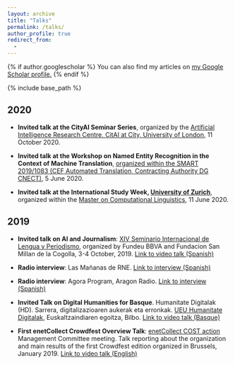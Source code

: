 ```yaml
---
layout: archive
title: "Talks"
permalink: /talks/
author_profile: true
redirect_from:
  -
---
```


{% if author.googlescholar %}
  You can also find my articles on <u><a href="{{author.googlescholar}}">my Google Scholar profile</a>.</u>
{% endif %}

{% include base_path %}

## 2020

+ **Invited talk at the CityAI Seminar Series**, organized by the [Artificial Intelligence Research Centre, CitAI at City, University of London](https://cit-ai.net/seminars-events.html), 11 October 2020.

+ **Invited talk at the Workshop on Named Entity Recognition in the Context of Machine Translation**, [organized within the SMART 2019/1083 (CEF Automated Translation, Contracting Authority DG CNECT)](https://etendering.ted.europa.eu/cft/cft-display.html?cftId=4651), 5 June 2020.

+ **Invited talk at the International Study Week, [University of Zurich](https://www.cl.uzh.ch/en.html)**, organized within the [Master on Computational Linguistics](https://www.phil.uzh.ch/de/studium/master.html), 11 June 2020.

## 2019

+ **Invited talk on AI and Journalism**: [XIV Seminario Internacional de Lengua y Periodismo](https://www.fundeu.es/san-millan-2019/), organized by Fundeu BBVA and Fundacion San Millan de la Cogolla, 3-4 October, 2019. [Link to video talk (Spanish)](https://youtu.be/21NX_BUxic0)

+ **Radio interview**: Las Mañanas de RNE. [Link to interview (Spanish)](http://www.rtve.es/alacarta/audios/las-mananas-de-rne-con-pepa-fernandez/mananas-rne-pepa-fernandez-gente-sensata-hablar-maquinas/5421672/)

+ **Radio interview**: Agora Program, Aragon Radio. [Link to interview (Spanish)](http://www.aragonradio.es/radio?reproducir=194777)

+ **Invited Talk on Digital Humanities for Basque**. Humanitate Digitalak (HD). Sarrera, digitalizazioaren aukerak eta erronkak. [UEU Humanitate Digitalak](http://www.ueu.eus/ikasi/jardunaldi-ikastaroa/1350/Humanitate%2Bdigitalak%253A%2Baukerak%252C%2Berakundeen%2Brol%2Bberriak%2Beta%2Belkarlana.), Euskaltzaindiaren egoitza, Bilbo. [Link to video talk (Basque)](https://www.youtube.com/watch?v=JVP2yXw8G2A)

+ **First enetCollect Crowdfest Overview Talk**: [enetCollect COST action](https://enetcollect.eurac.edu/) Management Committee meeting. Talk reporting about the organization and main results of the first Crowdfest edition organized in Brussels, January 2019. [Link to video talk (English)](http://videolectures.net/3rdAnnualActionMeeting2019_agerri_crowdfest_overvi/)




